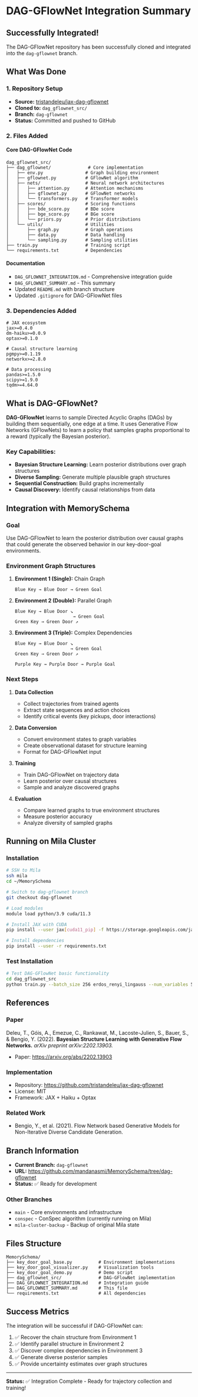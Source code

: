 # DAG-GFlowNet Integration Summary

## Successfully Integrated!

The DAG-GFlowNet repository has been successfully cloned and integrated into the `dag-gflownet` branch.

## What Was Done

### 1. Repository Setup
- **Source:** [tristandeleu/jax-dag-gflownet](https://github.com/tristandeleu/jax-dag-gflownet)
- **Cloned to:** `dag_gflownet_src/`
- **Branch:** `dag-gflownet`
- **Status:** Committed and pushed to GitHub

### 2. Files Added

#### Core DAG-GFlowNet Code
```
dag_gflownet_src/
├── dag_gflownet/              # Core implementation
│   ├── env.py                # Graph building environment
│   ├── gflownet.py           # GFlowNet algorithm
│   ├── nets/                 # Neural network architectures
│   │   ├── attention.py      # Attention mechanisms
│   │   ├── gflownet.py       # GFlowNet networks
│   │   └── transformers.py   # Transformer models
│   ├── scores/               # Scoring functions
│   │   ├── bde_score.py      # BDe score
│   │   ├── bge_score.py      # BGe score
│   │   └── priors.py         # Prior distributions
│   └── utils/                # Utilities
│       ├── graph.py          # Graph operations
│       ├── data.py           # Data handling
│       └── sampling.py       # Sampling utilities
├── train.py                  # Training script
└── requirements.txt          # Dependencies
```

#### Documentation
- `DAG_GFLOWNET_INTEGRATION.md` - Comprehensive integration guide
- `DAG_GFLOWNET_SUMMARY.md` - This summary
- Updated `README.md` with branch structure
- Updated `.gitignore` for DAG-GFlowNet files

### 3. Dependencies Added

```
# JAX ecosystem
jax>=0.4.0
dm-haiku>=0.0.9
optax>=0.1.0

# Causal structure learning
pgmpy>=0.1.19
networkx>=2.8.0

# Data processing
pandas>=1.5.0
scipy>=1.9.0
tqdm>=4.64.0
```

## What is DAG-GFlowNet?

**DAG-GFlowNet** learns to sample Directed Acyclic Graphs (DAGs) by building them sequentially, one edge at a time. It uses Generative Flow Networks (GFlowNets) to learn a policy that samples graphs proportional to a reward (typically the Bayesian posterior).

### Key Capabilities:
- **Bayesian Structure Learning:** Learn posterior distributions over graph structures
- **Diverse Sampling:** Generate multiple plausible graph structures
- **Sequential Construction:** Build graphs incrementally
- **Causal Discovery:** Identify causal relationships from data

## Integration with MemorySchema

### Goal
Use DAG-GFlowNet to learn the posterior distribution over causal graphs that could generate the observed behavior in our key-door-goal environments.

### Environment Graph Structures

1. **Environment 1 (Single):** Chain Graph
   ```
   Blue Key → Blue Door → Green Goal
   ```

2. **Environment 2 (Double):** Parallel Graph
   ```
   Blue Key → Blue Door ↘
                         → Green Goal
   Green Key → Green Door ↗
   ```

3. **Environment 3 (Triple):** Complex Dependencies
   ```
   Blue Key → Blue Door ↘
                        → Green Goal
   Green Key → Green Door ↗
   
   Purple Key → Purple Door → Purple Goal
   ```

### Next Steps

1. **Data Collection**
   - Collect trajectories from trained agents
   - Extract state sequences and action choices
   - Identify critical events (key pickups, door interactions)

2. **Data Conversion**
   - Convert environment states to graph variables
   - Create observational dataset for structure learning
   - Format for DAG-GFlowNet input

3. **Training**
   - Train DAG-GFlowNet on trajectory data
   - Learn posterior over causal structures
   - Sample and analyze discovered graphs

4. **Evaluation**
   - Compare learned graphs to true environment structures
   - Measure posterior accuracy
   - Analyze diversity of sampled graphs

## Running on Mila Cluster

### Installation
```bash
# SSH to Mila
ssh mila
cd ~/MemorySchema

# Switch to dag-gflownet branch
git checkout dag-gflownet

# Load modules
module load python/3.9 cuda/11.3

# Install JAX with CUDA
pip install --user jax[cuda11_pip] -f https://storage.googleapis.com/jax-releases/jax_cuda_releases.html

# Install dependencies
pip install --user -r requirements.txt
```

### Test Installation
```bash
# Test DAG-GFlowNet basic functionality
cd dag_gflownet_src
python train.py --batch_size 256 erdos_renyi_lingauss --num_variables 5 --num_edges 5 --num_samples 100
```

## References

### Paper
Deleu, T., Góis, A., Emezue, C., Rankawat, M., Lacoste-Julien, S., Bauer, S., & Bengio, Y. (2022). 
**Bayesian Structure Learning with Generative Flow Networks.** 
*arXiv preprint arXiv:2202.13903.*
- Paper: https://arxiv.org/abs/2202.13903

### Implementation
- Repository: https://github.com/tristandeleu/jax-dag-gflownet
- License: MIT
- Framework: JAX + Haiku + Optax

### Related Work
- Bengio, Y., et al. (2021). Flow Network based Generative Models for Non-Iterative Diverse Candidate Generation.

## Branch Information

- **Current Branch:** `dag-gflownet`
- **URL:** https://github.com/mandanasmi/MemorySchema/tree/dag-gflownet
- **Status:** ✅ Ready for development

### Other Branches
- `main` - Core environments and infrastructure
- `conspec` - ConSpec algorithm (currently running on Mila)
- `mila-cluster-backup` - Backup of original Mila state

## Files Structure

```
MemorySchema/
├── key_door_goal_base.py          # Environment implementations
├── key_door_goal_visualizer.py    # Visualization tools
├── key_door_goal_demo.py          # Demo script
├── dag_gflownet_src/              # DAG-GFlowNet implementation
├── DAG_GFLOWNET_INTEGRATION.md    # Integration guide
├── DAG_GFLOWNET_SUMMARY.md        # This file
└── requirements.txt               # All dependencies
```

## Success Metrics

The integration will be successful if DAG-GFlowNet can:

1. ✅ Recover the chain structure from Environment 1
2. ✅ Identify parallel structure in Environment 2
3. ✅ Discover complex dependencies in Environment 3
4. ✅ Generate diverse posterior samples
5. ✅ Provide uncertainty estimates over graph structures

---

**Status:** ✅ Integration Complete - Ready for trajectory collection and training!

